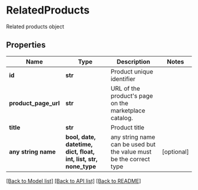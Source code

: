 # RelatedProducts

Related products object

## Properties
Name | Type | Description | Notes
------------ | ------------- | ------------- | -------------
**id** | **str** | Product unique identifier | 
**product_page_url** | **str** | URL of the product&#39;s page on the marketplace catalog. | 
**title** | **str** | Product title | 
**any string name** | **bool, date, datetime, dict, float, int, list, str, none_type** | any string name can be used but the value must be the correct type | [optional]

[[Back to Model list]](../README.md#documentation-for-models) [[Back to API list]](../README.md#documentation-for-api-endpoints) [[Back to README]](../README.md)


